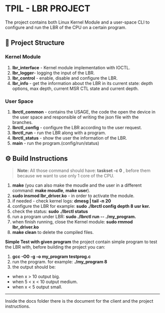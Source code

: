 # TPIL - LBR PROJECT

The project contains both Linux Kernel Module and a user-space CLI to configure and run the LBR of the CPU on a certain program.


## 📂 Project Structure

 ### Kernel Module
1. **lbr_interface** - Kernel module implementation with IOCTL.
2. **lbr_logger**- logging the input of the LBR.
3. **lbr_control** - enable, disable and configure the LBR.
4. **lbr_info** - get the information about the LBR in its current state: depth options, max depth, current MSR CTL state and current depth.

### User Space
1. **lbrctl_common** - contains the USAGE, the code the open the device in the user space and responsible of writing the json file with the branches.
2. **lbrctl_config** - configure the LBR according to the user request.
3. **lbrctl_run** - run the LBR along with a program.
4. **lbrctl_status** - show the user the information of the LBR.
5. **main** - run the program.(config/run/status)

## ⚙️ Build Instructions

> **Note:** All those command should have: **taskset -c 0** , before them because we want to use only 1 core of the CPU.

1. **make** (you can also make the moudle and the user in a different command: **make moudle**, **make user**).
2. **sudo insmod lbr_driver.ko** -  in order to activate the module.
3. if needed - check kernel logs: **dmesg | tail -n 20**
4. configure the LBR for example: **sudo ./lbrctl config depth 8 usr ker.**
5. check the status: **sudo ./lbrctl status**
6. run a program under LBR: **sudo ./lbrctl run -- ./my_program.**
7. when finish running, close the Kernel module: **sudo rmmod lbr_driver.ko**
8. **make clean** to delete the compiled files.

**Simple Test with given program**
the project contain simple program to test the LBR with, before building the project you can:
1. **gcc -O0 -g -o my_program testprog.c**
2. run the program. for example: **./my_program 8**
3. the output should be:
- when x > 10 output big.
- when 5 < x < 10  output medium.
- when  x < 5 output small.




-----------------------------
Inside the docs folder there is the document for the client and the project instructions.
